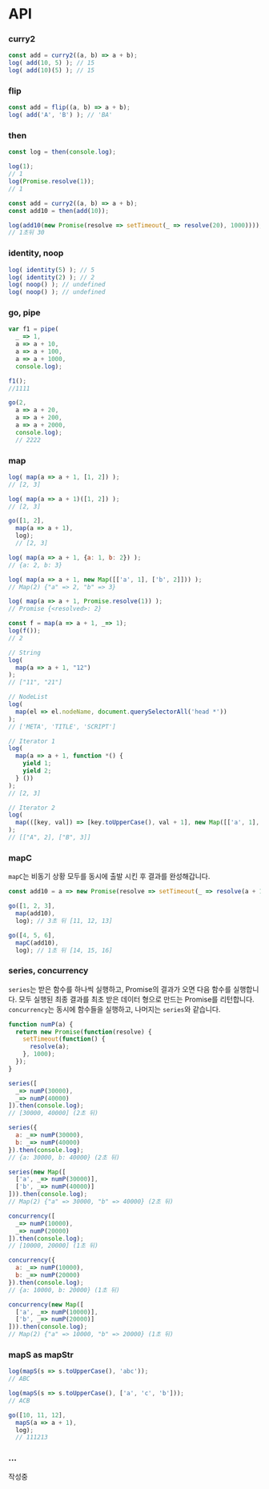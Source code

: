 # API

### curry2

```javascript
const add = curry2((a, b) => a + b);
log( add(10, 5) ); // 15
log( add(10)(5) ); // 15
```

### flip

```javascript
const add = flip((a, b) => a + b);
log( add('A', 'B') ); // 'BA'
```

### then

```javascript
const log = then(console.log);

log(1);
// 1
log(Promise.resolve(1));
// 1

const add = curry2((a, b) => a + b);
const add10 = then(add(10));

log(add10(new Promise(resolve => setTimeout(_ => resolve(20), 1000))));
// 1초뒤 30
```

### identity, noop

```javascript
log( identity(5) ); // 5
log( identity(2) ); // 2
log( noop() ); // undefined
log( noop() ); // undefined
```

### go, pipe

```javascript
var f1 = pipe(
  _ => 1,
  a => a + 10,
  a => a + 100,
  a => a + 1000,
  console.log);

f1();
//1111

go(2,
  a => a + 20,
  a => a + 200,
  a => a + 2000,
  console.log);
  // 2222
```

### map

```javascript
log( map(a => a + 1, [1, 2]) );
// [2, 3]

log( map(a => a + 1)([1, 2]) );
// [2, 3]

go([1, 2],
  map(a => a + 1),
  log);
  // [2, 3]

log( map(a => a + 1, {a: 1, b: 2}) );
// {a: 2, b: 3}

log( map(a => a + 1, new Map([['a', 1], ['b', 2]])) );
// Map(2) {"a" => 2, "b" => 3}

log( map(a => a + 1, Promise.resolve(1)) );
// Promise {<resolved>: 2}

const f = map(a => a + 1, _=> 1);
log(f());
// 2

// String
log(
  map(a => a + 1, "12")
);
// ["11", "21"]

// NodeList
log(
  map(el => el.nodeName, document.querySelectorAll('head *'))
);
// ['META', 'TITLE', 'SCRIPT']

// Iterator 1
log(
  map(a => a + 1, function *() {
    yield 1;
    yield 2;
  } ())
);
// [2, 3]

// Iterator 2
log(
  map(([key, val]) => [key.toUpperCase(), val + 1], new Map([['a', 1], ['b', 2]]).entries())
);
// [["A", 2], ["B", 3]]
```

### mapC

`mapC`는 비동기 상황 모두를 동시에 출발 시킨 후 결과를 완성해갑니다.

```javascript
const add10 = a => new Promise(resolve => setTimeout(_ => resolve(a + 10), 1000));

go([1, 2, 3],
  map(add10),
  log); // 3초 뒤 [11, 12, 13]

go([4, 5, 6],
  mapC(add10),
  log); // 1초 뒤 [14, 15, 16]
```

### series, concurrency

`series`는 받은 함수를 하나씩 실행하고, Promise의 결과가 오면 다음 함수를 실행합니다. 모두 실행된 최종 결과를 최초 받은 데이터 형으로 만드는 Promise를 리턴합니다. `concurrency`는 동시에 함수들을 실행하고, 나머지는 `series`와 같습니다.

```javascript
function numP(a) {
  return new Promise(function(resolve) {
    setTimeout(function() {
      resolve(a);
    }, 1000);
  });
}

series([
  _=> numP(30000),
  _=> numP(40000)
]).then(console.log);
// [30000, 40000] (2초 뒤)

series({
  a: _=> numP(30000),
  b: _=> numP(40000)
}).then(console.log);
// {a: 30000, b: 40000} (2초 뒤)

series(new Map([
  ['a', _=> numP(30000)],
  ['b', _=> numP(40000)]
])).then(console.log);
// Map(2) {"a" => 30000, "b" => 40000} (2초 뒤)

concurrency([
  _=> numP(10000),
  _=> numP(20000)
]).then(console.log);
// [10000, 20000] (1초 뒤)

concurrency({
  a: _=> numP(10000),
  b: _=> numP(20000)
}).then(console.log);
// {a: 10000, b: 20000} (1초 뒤)

concurrency(new Map([
  ['a', _=> numP(10000)],
  ['b', _=> numP(20000)]
])).then(console.log);
// Map(2) {"a" => 10000, "b" => 20000} (1초 뒤)

```

### mapS as mapStr

```javascript
log(mapS(s => s.toUpperCase(), 'abc'));
// ABC

log(mapS(s => s.toUpperCase(), ['a', 'c', 'b']));
// ACB

go([10, 11, 12],
  mapS(a => a + 1),
  log);
  // 111213
```

### ...

작성중
